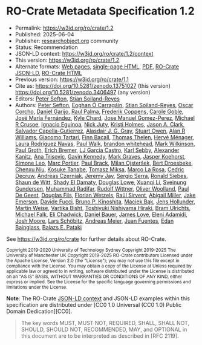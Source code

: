# RO-Crate Metadata Specification 1.2

* Permalink: <https://w3id.org/ro/crate/1.2>
* Published: 2025-06-04
* Publisher: [researchobject.org](https://www.researchobject.org/) community
* Status: Recommendation
* JSON-LD context: <https://w3id.org/ro/crate/1.2/context>
* This version: <https://w3id.org/ro/crate/1.2>
* Alternate formats: [Web pages](https://www.researchobject.org/ro-crate/1.2/),
  [single-page HTML](https://github.com/ResearchObject/ro-crate/releases/download/1.2.0/ro-crate-1.2.0.html),
  [PDF](https://github.com/ResearchObject/ro-crate/releases/download/1.2.0/ro-crate-1.2.0.pdf),
  [RO-Crate JSON-LD](ro-crate-metadata.json), [RO-Crate HTML](ro-crate-preview.html)
* Previous version: <https://w3id.org/ro/crate/1.1>
* Cite as: <https://doi.org/10.5281/zenodo.13751027> (this version)
  <https://doi.org/10.5281/zenodo.3406497> (any version)
* Editors: [Peter Sefton](https://orcid.org/0000-0002-3545-944X), [Stian Soiland-Reyes](https://orcid.org/0000-0001-9842-9718)
* Authors: [Peter Sefton](https://orcid.org/0000-0002-3545-944X), [Eoghan Ó Carragáin](https://orcid.org/0000-0001-8131-2150),  [Stian Soiland-Reyes](https://orcid.org/0000-0001-9842-9718), [Oscar Corcho](https://orcid.org/0000-0002-9260-0753), [Daniel Garijo](https://orcid.org/0000-0003-0454-7145), [Raul Palma](https://orcid.org/0000-0003-4289-4922), [Frederik Coppens](https://orcid.org/0000-0001-6565-5145), [Carole Goble](https://orcid.org/0000-0003-1219-2137), [José María Fernández](https://orcid.org/0000-0002-4806-5140), [Kyle Chard](https://orcid.org/0000-0002-7370-4805), [Jose Manuel Gomez-Perez](https://orcid.org/0000-0002-5491-6431), [Michael R Crusoe](https://orcid.org/0000-0002-2961-9670), [Ignacio Eguinoa](https://orcid.org/0000-0002-6190-122X), [Nick Juty](https://orcid.org/0000-0002-2036-8350), [Kristi Holmes](https://orcid.org/0000-0001-8420-5254), [Jason A. Clark](https://orcid.org/0000-0002-3588-6257), [Salvador Capella-Gutierrez](https://orcid.org/0000-0002-0309-604X), [Alasdair J. G. Gray](https://orcid.org/0000-0002-5711-4872), [Stuart Owen](https://orcid.org/0000-0003-2130-0865), [Alan R Williams](https://orcid.org/0000-0003-3156-2105), [Giacomo Tartari](https://orcid.org/0000-0003-1130-2154), [Finn Bacall](https://orcid.org/0000-0002-0048-3300), [Thomas Thelen](https://orcid.org/0000-0002-1756-2128), [Hervé Ménager](https://orcid.org/0000-0002-7552-1009), [Laura Rodríguez Navas](https://orcid.org/0000-0003-4929-1219), [Paul Walk](https://orcid.org/0000-0003-1541-5631), [brandon whitehead](https://orcid.org/0000-0002-0337-8610), [Mark Wilkinson](https://orcid.org/0000-0001-6960-357X), [Paul Groth](https://orcid.org/0000-0003-0183-6910), [Erich Bremer](https://orcid.org/0000-0003-0223-1059), [LJ Garcia Castro](https://orcid.org/0000-0003-3986-0510), [Karl Sebby](https://orcid.org/0000-0001-6022-9825), [Alexander Kanitz](https://orcid.org/0000-0002-3468-0652), [Ana Trisovic](https://orcid.org/0000-0003-1991-0533), [Gavin Kennedy](https://orcid.org/0000-0003-3910-0474), [Mark Graves](https://orcid.org/0000-0003-3486-8193), [Jasper Koehorst](https://orcid.org/0000-0001-8172-8981), [Simone Leo](https://orcid.org/0000-0001-8271-5429), [Marc Portier](https://orcid.org/0000-0002-9648-6484), [Paul Brack](https://orcid.org/0000-0002-5432-2748), [Milan Ojsteršek](https://orcid.org/0000-0003-1743-8300), [Bert Droesbeke](https://orcid.org/0000-0003-0522-5674), [Chenxu Niu](https://orcid.org/0000-0002-2142-1731), [Kosuke Tanabe](https://orcid.org/0000-0002-9986-7223), [Tomasz Miksa](https://orcid.org/0000-0002-4929-7875), [Marco La Rosa](https://orcid.org/0000-0001-5383-6993), [Cedric Decruw](https://orcid.org/0000-0001-6387-5988), [Andreas Czerniak](https://orcid.org/0000-0003-3883-4169), [Jeremy Jay](https://orcid.org/0000-0002-5761-7533), [Sergio Serra](https://orcid.org/0000-0002-0792-8157), [Ronald Siebes](https://orcid.org/0000-0001-8772-7904), [Shaun de Witt](https://orcid.org/0000-0003-4196-3658), [Shady El Damaty](https://orcid.org/0000-0002-2318-4477), [Douglas Lowe](https://orcid.org/0000-0002-1248-3594), [Xuanqi Li](https://orcid.org/0000-0003-1498-6205), [Sveinung Gundersen](https://orcid.org/0000-0001-9888-7954), [Muhammad Radifar](https://orcid.org/0000-0001-9156-9478>), [Rudolf Wittner](https://orcid.org/0000-0002-0003-2024), [Oliver Woolland](https://orcid.org/0000-0002-4565-9760), [Paul De Geest](https://orcid.org/0000-0002-8940-4946), [Douglas Fils](https://orcid.org/0000-0002-2257-9127), [Florian Wetzels](https://orcid.org/0000-0002-5526-7138), [Raül Sirvent](https://orcid.org/0000-0003-0606-2512), [Abigail Miller](https://orcid.org/0000-0001-9228-2882), [Jake Emerson](https://orcid.org/0000-0003-0617-9219), [Davide Fucci](https://orcid.org/0000-0002-0679-4361), [Bruno P. Kinoshita](https://orcid.org/0000-0001-8250-4074), [Maciek Bąk](https://orcid.org/0000-0003-1361-7301), [Jens Hollunder](https://orcid.org/0000-0003-3234-6762), [Martin Weise](https://orcid.org/0000-0003-4216-302X), [Vartika Bisht](https://orcid.org/0000-0002-1880-0597), [Toshiyuki Nishiyama Hiraki](https://orcid.org/0000-0001-6712-6335), [Bram Ulrichts](https://orcid.org/0000-0002-5934-8998), [Michael Falk](https://orcid.org/0000-0001-9261-8390), [Eli Chadwick](https://orcid.org/0000-0002-0035-6475), [Daniel Bauer](https://orcid.org/0000-0001-9447-460X), [James Love](https://orcid.org/0000-0001-7760-1240), [Eleni Adamidi](https://orcid.org/0000-0001-9925-1560), [Josh Moore](https://orcid.org/0000-0003-4028-811X), [Lars Schöbitz](https://orcid.org/0000-0003-2196-5015), [Andreas Meier](https://orcid.org/0009-0002-6541-4637), [Juan Fuentes](https://orcid.org/0009-0002-8209-1999), [Edan Bainglass](https://orcid.org/0000-0001-7218-0176),  [Balazs E. Pataki](https://orcid.org/0000-0003-3482-0325)


<!-- Add new RO-Crate team members at end -->


See <https://w3id.org/ro/crate> for further details about RO-Crate.

<small>
Copyright 2019-2020 University of Technology Sydney  
Copyright 2019-2025 The University of Manchester UK  
Copyright 2019-2025 RO-Crate contributors  
</small>

<small>
Licensed under the Apache License, Version 2.0 (the "License"); you may not use this file except in compliance with the License. You may obtain a copy of the License at
</small>

<small>
<http://www.apache.org/licenses/LICENSE-2.0>
</small>

<small>
Unless required by applicable law or agreed to in writing, software distributed under the License is distributed on an "AS IS" BASIS, WITHOUT WARRANTIES OR CONDITIONS OF ANY KIND, either express or implied. See the License for the specific language governing permissions and limitations under the License.
</small>

**Note**: The RO-Crate [JSON-LD context](https://w3id.org/ro/crate/1.2/context) and JSON-LD examples within this specification are distributed under [CC0 1.0 Universal (CC0 1.0) Public Domain Dedication][CC0]. 

> The key words MUST, MUST NOT, REQUIRED, SHALL, SHALL NOT, SHOULD, SHOULD NOT, RECOMMENDED, MAY, and OPTIONAL in this document are to be interpreted as described in [RFC 2119].
